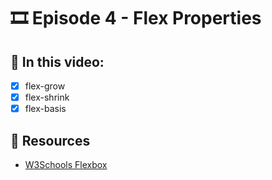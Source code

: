 # 🎞️ Episode 4 - Flex Properties

## 📝 In this video:
- [x] flex-grow
- [x] flex-shrink
- [x] flex-basis
## 🔗 Resources
- [W3Schools Flexbox](https://www.w3schools.com/css/css3_flexbox.asp)

